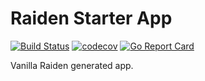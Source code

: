 # Raiden Starter App
[![Build Status](https://github.com/toopay/raiden-app/actions/workflows/raiden.yaml/badge.svg?branch=main)](https://github.com/toopay/raiden-app/actions?query=branch%3Amain)
[![codecov](https://codecov.io/gh/toopay/raiden-app/branch/main/graph/badge.svg)](https://codecov.io/gh/toopay/raiden-app)
[![Go Report Card](https://goreportcard.com/badge/github.com/toopay/raiden-app)](https://goreportcard.com/report/github.com/toopay/raiden-app)

Vanilla Raiden generated app.
